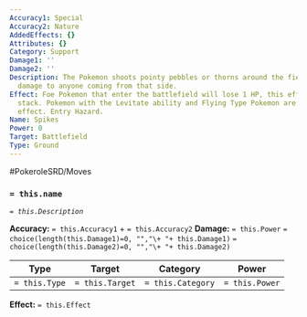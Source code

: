 ```yaml
---
Accuracy1: Special
Accuracy2: Nature
AddedEffects: {}
Attributes: {}
Category: Support
Damage1: ''
Damage2: ''
Description: The Pokemon shoots pointy pebbles or thorns around the field that deal
  damage to anyone coming from that side.
Effect: Foe Pokemon that enter the battlefield will lose 1 HP, this effect does not
  stack. Pokemon with the Levitate ability and Flying Type Pokemon are immune to this
  effect. Entry Hazard.
Name: Spikes
Power: 0
Target: Battlefield
Type: Ground
---
```


#PokeroleSRD/Moves

### `= this.name`
*`= this.Description`*

**Accuracy:** `= this.Accuracy1` + `= this.Accuracy2`
**Damage:** `= this.Power` `= choice(length(this.Damage1)=0, "","\+ "+ this.Damage1)` `= choice(length(this.Damage2)=0, "","\+ "+ this.Damage2)`

| Type          | Target          | Category          | Power          |
| ------------- | --------------- | ----------------  | -------------- |
| `= this.Type` | `= this.Target` | `= this.Category` | `= this.Power` | 

**Effect:** `= this.Effect`